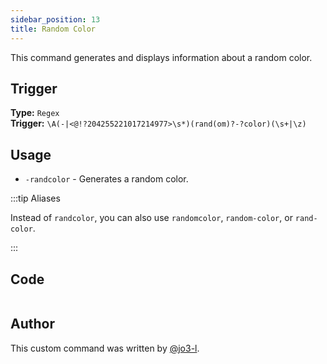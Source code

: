 ```yaml
---
sidebar_position: 13
title: Random Color
---
```


This command generates and displays information about a random color.

## Trigger

**Type:** `Regex`<br />
**Trigger:** `\A(-|<@!?204255221017214977>\s*)(rand(om)?-?color)(\s+|\z)`

## Usage

- `-randcolor` - Generates a random color.

:::tip Aliases

Instead of `randcolor`, you can also use `randomcolor`, `random-color`, or `rand-color`.

:::

## Code

```go file=../../../src/utilities/random_color.go.tmpl

```

## Author

This custom command was written by [@jo3-l](https://github.com/jo3-l).
